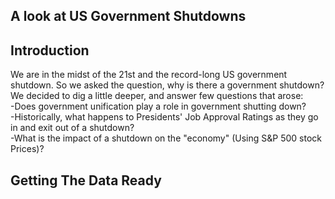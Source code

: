 ## A look at US Government Shutdowns
## Introduction
We are in the midst of the 21st and the record-long US government shutdown. So we asked the question, why is there a government shutdown? We decided to dig a little deeper, and answer few questions that arose: <br>
-Does government unification play a role in government shutting down? <br>
-Historically, what happens to Presidents' Job Approval Ratings as they go in and exit out of a shutdown? <br>
-What is the impact of a shutdown on the "economy" (Using S&P 500 stock Prices)?

## Getting The Data Ready
